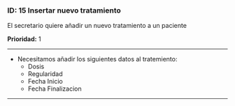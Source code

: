 ### **ID:** 15 **Insertar nuevo tratamiento**

El secretario quiere añadir un nuevo tratamiento a un paciente

**Prioridad:** 1

---

* Necesitamos añadir los siguientes datos al tratemiento:
  * Dosis
  * Regularidad
  * Fecha Inicio
  * Fecha Finalizacion

---
